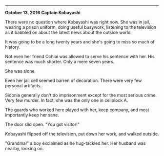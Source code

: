 
***
**October 13, 2016**
**Captain Kobayashi**

There were no question where Kobayashi was right now. She was in jail, wearing a prison uniform, doing useful busywork, listening to the television as it babbled on about the latest news about the outside world.

It was going to be a long twenty years and she's going to miss so much of history.

Not even her friend Ochiai was allowed to serve his sentence with her. His sentence was much shorter. Only a mere seven years.

She was alone.

Even her jail cell seemed barren of decoration. There were very few personal artifacts.

Sidonia generally don't do imprisonment except for the most serious crime. Very few murder. In fact, she was the only one in cellblock A.

The guards who worked here played with her, keep company, and most importantly keep her sane.

The door slid open. "You got visitor!"

Kobayashi flipped off the television, put down her work, and walked outside.

"Grandma!" a boy exclaimed as he hug-tackled her. Her husband was nearby, looking on.
